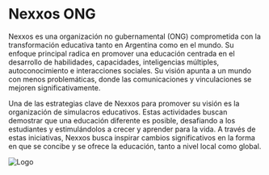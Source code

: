 # Nexxos ONG

Nexxos es una organización no gubernamental (ONG) comprometida con la transformación educativa tanto en Argentina como en el mundo. Su enfoque principal radica en promover una educación centrada en el desarrollo de habilidades, capacidades, inteligencias múltiples, autoconocimiento e interacciones sociales. Su visión apunta a un mundo con menos problemáticas, donde las comunicaciones y vinculaciones se mejoren significativamente.

Una de las estrategias clave de Nexxos para promover su visión es la organización de simulacros educativos. Estas actividades buscan demostrar que una educación diferente es posible, desafiando a los estudiantes y estimulándolos a crecer y aprender para la vida. A través de estas iniciativas, Nexxos busca inspirar cambios significativos en la forma en que se concibe y se ofrece la educación, tanto a nivel local como global.

![Logo](https://res.cloudinary.com/gallegoagustin/image/upload/c_pad,b_auto:predominant,fl_preserve_transparency/v1710015441/nexxos/nexxos-nav_jfnvie.jpg?_s=public-apps)
